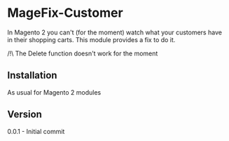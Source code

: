 # MageFix-Customer

In Magento 2 you can't (for the moment) watch what your customers have in their shopping carts.
This module provides a fix to do it.

/!\ The Delete function doesn't work for the moment


Installation
--
As usual for Magento 2 modules


Version
--
0.0.1 - Initial commit


